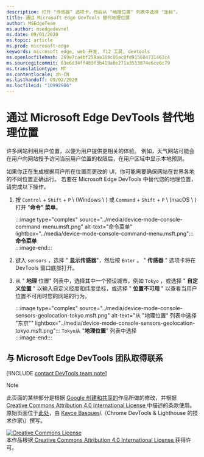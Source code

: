 ```yaml
---
description: 打开 "传感器" 选项卡，然后从 "地理位置" 列表中选择 "坐标"。
title: 通过 Microsoft Edge DevTools 替代地理位置
author: MSEdgeTeam
ms.author: msedgedevrel
ms.date: 09/01/2020
ms.topic: article
ms.prod: microsoft-edge
keywords: microsoft edge, web 开发, f12 工具, devtools
ms.openlocfilehash: 269e7ca4bf259aa168c06ac0fd915604731463c4
ms.sourcegitcommit: 63e6d34ff483f3b419a0e271a3513874e6ce6c79
ms.translationtype: MT
ms.contentlocale: zh-CN
ms.lasthandoff: 09/02/2020
ms.locfileid: "10992986"
---
```

<!-- Copyright Kayce Basques 

   Licensed under the Apache License, Version 2.0 (the "License");
   you may not use this file except in compliance with the License.
   You may obtain a copy of the License at

       https://www.apache.org/licenses/LICENSE-2.0

   Unless required by applicable law or agreed to in writing, software
   distributed under the License is distributed on an "AS IS" BASIS,
   WITHOUT WARRANTIES OR CONDITIONS OF ANY KIND, either express or implied.
   See the License for the specific language governing permissions and
   limitations under the License.  -->

# 通过 Microsoft Edge DevTools 替代地理位置  

许多网站利用用户位置，以便为用户提供更相关的体验。  例如，天气网站可能会在用户向网站授予访问当前用户位置的权限后，在用户区域中显示本地预测。  

<!--todo: add link to user location section when available -->  

如果你正在生成根据用户所在位置而更改的 UI，你可能需要确保网站在世界各地的不同位置正确运行。  若要在 Microsoft Edge DevTools 中替代您的地理位置，请完成以下操作。  

1.  按 `Control` + `Shift` + `P` \ (Windows \ ) 或 `Command` + `Shift` + `P` \ (macOS \ ) 打开 "**命令" 菜单**。  
    
    :::image type="complex" source="../media/device-mode-console-command-menu.msft.png" alt-text="命令菜单" lightbox="../media/device-mode-console-command-menu.msft.png":::
       **命令菜单**  
    :::image-end:::  
    
1.  键入 `sensors` ，选择 " **显示传感器**"，然后按 `Enter` 。  " **传感器** " 选项卡将在 DevTools 窗口底部打开。  
1.  从 " **地理** 位置" 列表中，选择其中一个预设城市，例如 `Tokyo` ，或选择 " **自定义位置** " 以输入自定义经度和纬度坐标，或选择 " **位置不可用** " 以查看当用户位置不可用时您的网站的行为。  
    
    :::image type="complex" source="../media/device-mode-console-sensors-geolocation-tokyo.msft.png" alt-text="从 "地理位置" 列表中选择 "东京"" lightbox="../media/device-mode-console-sensors-geolocation-tokyo.msft.png":::
       `Tokyo`从 "**地理位置**" 列表中选择  
    :::image-end:::  
    
## 与 Microsoft Edge DevTools 团队取得联系

[!INCLUDE [contact DevTools team note](../includes/contact-devtools-team-note.md)]  

<!-- links -->  

<!--[WebFundamentalsNativeHardwareUserLocationIndex]: /web/fundamentals/native-hardware/user-location/index "User Location"  -->  

> [!NOTE]
> 此页面的某些部分是根据 [Google 创建和共享的][GoogleSitePolicies]作品所做的修改，并根据[ Creative Commons Attribution 4.0 International License ][CCA4IL]中描述的条款使用。  
> 原始页面位于[此处](https://developers.google.com/web/tools/chrome-devtools/device-mode/geolocation)，由 [Kayce Basques][KayceBasques]\（Chrome DevTools \& Lighthouse 的技术作家\）撰写。  

[![Creative Commons License][CCby4Image]][CCA4IL]  
本作品根据[ Creative Commons Attribution 4.0 International License ][CCA4IL]获得许可。  

[CCA4IL]: https://creativecommons.org/licenses/by/4.0  
[CCby4Image]: https://i.creativecommons.org/l/by/4.0/88x31.png  
[GoogleSitePolicies]: https://developers.google.com/terms/site-policies  
[KayceBasques]: https://developers.google.com/web/resources/contributors/kaycebasques  
